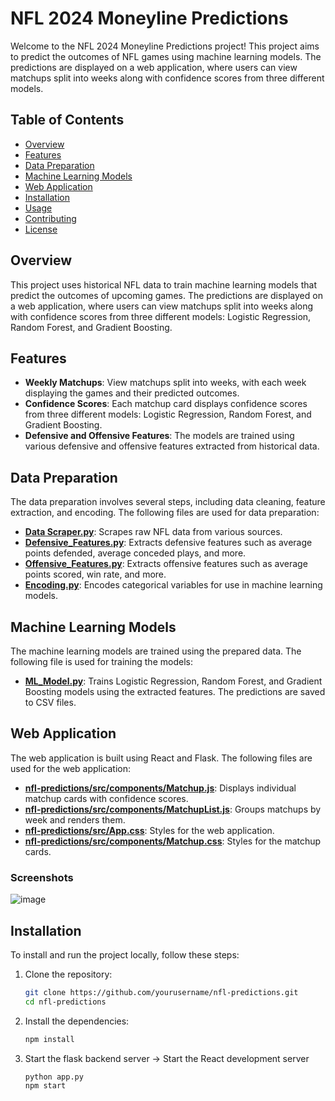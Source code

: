 # NFL 2024 Moneyline Predictions

Welcome to the NFL 2024 Moneyline Predictions project! This project aims to predict the outcomes of NFL games using machine learning models. The predictions are displayed on a web application, where users can view matchups split into weeks along with confidence scores from three different models.

## Table of Contents

- [Overview](#overview)
- [Features](#features)
- [Data Preparation](#data-preparation)
- [Machine Learning Models](#machine-learning-models)
- [Web Application](#web-application)
- [Installation](#installation)
- [Usage](#usage)
- [Contributing](#contributing)
- [License](#license)

## Overview

This project uses historical NFL data to train machine learning models that predict the outcomes of upcoming games. The predictions are displayed on a web application, where users can view matchups split into weeks along with confidence scores from three different models: Logistic Regression, Random Forest, and Gradient Boosting.

## Features

- **Weekly Matchups**: View matchups split into weeks, with each week displaying the games and their predicted outcomes.
- **Confidence Scores**: Each matchup card displays confidence scores from three different models: Logistic Regression, Random Forest, and Gradient Boosting.
- **Defensive and Offensive Features**: The models are trained using various defensive and offensive features extracted from historical data.

## Data Preparation

The data preparation involves several steps, including data cleaning, feature extraction, and encoding. The following files are used for data preparation:

- **[Data Scraper.py](Data%20Scraper.py)**: Scrapes raw NFL data from various sources.
- **[Defensive_Features.py](Defensive_Features.py)**: Extracts defensive features such as average points defended, average conceded plays, and more.
- **[Offensive_Features.py](Offensive_Features.py)**: Extracts offensive features such as average points scored, win rate, and more.
- **[Encoding.py](Encoding.py)**: Encodes categorical variables for use in machine learning models.

## Machine Learning Models

The machine learning models are trained using the prepared data. The following file is used for training the models:

- **[ML_Model.py](ML_Model.py)**: Trains Logistic Regression, Random Forest, and Gradient Boosting models using the extracted features. The predictions are saved to CSV files.

## Web Application

The web application is built using React and Flask. The following files are used for the web application:

- **[nfl-predictions/src/components/Matchup.js](nfl-predictions/src/components/Matchup.js)**: Displays individual matchup cards with confidence scores.
- **[nfl-predictions/src/components/MatchupList.js](nfl-predictions/src/components/MatchupList.js)**: Groups matchups by week and renders them.
- **[nfl-predictions/src/App.css](nfl-predictions/src/App.css)**: Styles for the web application.
- **[nfl-predictions/src/components/Matchup.css](nfl-predictions/src/components/Matchup.css)**: Styles for the matchup cards.

### Screenshots

![image](https://github.com/user-attachments/assets/76c50fe5-3c22-48ca-8eac-adb3cdb11171)


## Installation

To install and run the project locally, follow these steps:

1. Clone the repository:
   ```sh
   git clone https://github.com/yourusername/nfl-predictions.git
   cd nfl-predictions
2. Install the dependencies:
    ```sh
    npm install
3. Start the flask backend server -> Start the React development server
    ```sh
    python app.py
    npm start
